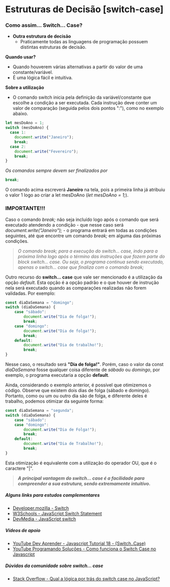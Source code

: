 # Estruturas de Decisão [switch-case]

### Como assim... Switch... Case?

* **Outra estrutura de decisão**
  * Praticamente todas as linguagens de programação possuem distintas estruturas de decisão.

**Quando usar?**
- Quando houverem várias alternativas a partir do valor de uma constante/variável.
- É uma lógica fácil e intuitiva.

**Sobre a utilização**
* O comando switch inicia pela definição da variável/constante que escolhe a condição a ser executada. Cada instrução deve conter um valor de comparação (seguida pelos dois pontos ":"), como no exemplo abaixo.
```javascript
let mesDoAno = 1;
switch (mesDoAno) {
  case 1:
    document.write("Janeiro");
    break;
  case 2:
    document.write("Fevereiro");
    break;
}
```
 _Os comandos sempre devem ser finalizados por_
 ```javascript
 break;
 ```
O comando acima escreverá **Janeiro** na tela, pois a primeira linha já atribuiu o valor 1 logo ao criar a let mesDoAno (*let mesDoAno = 1;*).

### IMPORTANTE!!!
Caso o comando _break;_ não seja incluído logo após o comando que será executado atendendo a condição - que nesse caso será _document.write("Janeiro");_ - o programa entrará em todas as condições seguintes, até que encontre um comando _break;_ em alguma das próximas condições.

> _O comando break; para a execução do switch... case, indo para a próxima linha logo após o término das instruções que fazem parte do block switch... case. Ou seja, o programa continua sendo executado, apenas o switch... case que finaliza com o comando break;_

Outro recurso do **switch... case** que vale ser mencionado é a utilização da opção *default*. Esta opção é a opção padrão e o que houver de instrução nela será executado quando as comparações realizadas não forem validadas. Por exemplo:
```javascript
const diaDaSemana = "domingo";
switch (diaDaSemana) {
    case "sábado":
        document.write("Dia de folga!");
        break;
    case "domingo":
        document.write("Dia de folga!");
        break;
    default:
        document.write("Dia de trabalho!");
        break;
}
```
Nesse caso, o resultado será **"Dia de folga!"**. Porém, caso o valor da const _diaDaSemana_ fosse qualquer coisa diferente de _sábado_ ou _domingo_, por exemplo, o programa executaria a opção **default**.

Ainda, considerando o exemplo anterior, é possível que otimizemos o código. Observe que existem dois dias de folga (sábado e domingo). Portanto, como ou um ou outro dia são de folga, e diferente deles é trabalho, podemos otimizar da seguinte forma:
```javascript
const diaDaSemana = "segunda";
switch (diaDaSemana) {
    case "sábado":
    case "domingo":
        document.write("Dia de Folga!");
        break;
    default:
        document.write("Dia de Trabalho!");
        break;
}
```
Esta otimização é equivalente com a utilização do operador OU, que é o caractere "|".
> **_A principal vantagem do switch... case é a facilidade para compreender a sua estrutura, sendo extremamente intuitivo._**

##### Alguns links para estudos complementares

* [Developer.mozilla - Switch](https://developer.mozilla.org/pt-BR/docs/Web/JavaScript/Reference/Statements/switch)
* [W3Schools - JavaScript Switch Statement](https://www.w3schools.com/js/js_switch.asp)
* [DevMedia - JavaScript switch](https://www.devmedia.com.br/javascript-switch/39761)

##### Vídeos de apoio
* [YouTube Dev Aprender - Javascript Tutorial 18 - (Switch..Case)](https://www.youtube.com/watch?v=-11qkJczuqo)
* [YouTube Programando Soluções - Como funciona o Switch Case no Javascript](https://www.youtube.com/watch?v=NsRgcbqt1YI)

##### Dúvidas da comunidade sobre switch... case
* [Stack Overflow - Qual a lógica por trás do switch case no JavaScript?](https://pt.stackoverflow.com/questions/463933/qual-a-l%c3%b3gica-por-tr%c3%a1s-do-switch-case-no-javascript)
